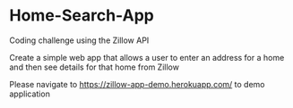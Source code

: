 # Home-Search-App
Coding challenge using the Zillow API

Create a simple web app that allows a user to enter an address for a home and then see
details for that home from Zillow

Please navigate to https://zillow-app-demo.herokuapp.com/ to demo application
